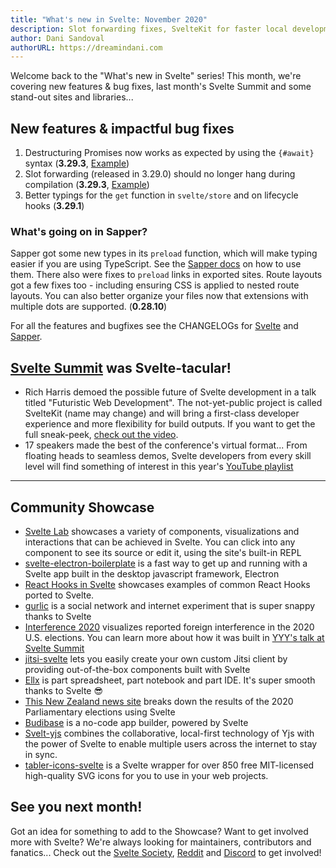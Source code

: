 ```yaml
---
title: "What's new in Svelte: November 2020"
description: Slot forwarding fixes, SvelteKit for faster local development, and more from Svelte Summit
author: Dani Sandoval
authorURL: https://dreamindani.com
---
```


Welcome back to the "What's new in Svelte" series! This month, we're covering new features & bug fixes, last month's Svelte Summit and some stand-out sites and libraries...

## New features & impactful bug fixes

1. Destructuring Promises now works as expected by using the `{#await}` syntax
   (**3.29.3**, [Example](https://svelte.dev/repl/3fd4e2cecfa14d629961478f1dac2445?version=3.29.3))
2. Slot forwarding (released in 3.29.0) should no longer hang during compilation (**3.29.3**, [Example](https://svelte.dev/repl/29959e70103f4868a6525c0734934936?version=3.29.3))
3. Better typings for the `get` function in `svelte/store` and on lifecycle hooks (**3.29.1**)

### What's going on in Sapper?

Sapper got some new types in its `preload` function, which will make typing easier if you are using TypeScript. See the [Sapper docs](https://sapper.svelte.dev/docs#Typing_the_function) on how to use them. There also were fixes to `preload` links in exported sites. Route layouts got a few fixes too - including ensuring CSS is applied to nested route layouts. You can also better organize your files now that extensions with multiple dots are supported. (**0.28.10**)

For all the features and bugfixes see the CHANGELOGs for [Svelte](https://github.com/sveltejs/svelte/blob/master/CHANGELOG.md) and [Sapper](https://github.com/sveltejs/sapper/blob/master/CHANGELOG.md).

## [Svelte Summit](https://sveltesummit.com/) was Svelte-tacular!

- Rich Harris demoed the possible future of Svelte development in a talk titled "Futuristic Web Development". The not-yet-public project is called SvelteKit (name may change) and will bring a first-class developer experience and more flexibility for build outputs. If you want to get the full sneak-peek, [check out the video](https://www.youtube.com/watch?v=qSfdtmcZ4d0).
- 17 speakers made the best of the conference's virtual format... From floating heads to seamless demos, Svelte developers from every skill level will find something of interest in this year's [YouTube playlist](https://www.youtube.com/playlist?list=PL8bMgX1kyZThM1sbYCoWdTcpiYysJsSeu)

---

## Community Showcase

- [Svelte Lab](https://sveltelab.app/) showcases a variety of components, visualizations and interactions that can be achieved in Svelte. You can click into any component to see its source or edit it, using the site's built-in REPL
- [svelte-electron-boilerplate](https://github.com/hjalmar/svelte-electron-boilerplate) is a fast way to get up and running with a Svelte app built in the desktop javascript framework, Electron
- [React Hooks in Svelte](https://github.com/joshnuss/react-hooks-in-svelte) showcases examples of common React Hooks ported to Svelte.
- [gurlic](https://gurlic.com/) is a social network and internet experiment that is super snappy thanks to Svelte
- [Interference 2020](https://interference2020.org/) visualizes reported foreign interference in the 2020 U.S. elections. You can learn more about how it was built in [YYY's talk at Svelte Summit]()
- [jitsi-svelte](https://github.com/relm-us/jitsi-svelte) lets you easily create your own custom Jitsi client by providing out-of-the-box components built with Svelte
- [Ellx](https://ellx.io/) is part spreadsheet, part notebook and part IDE. It's super smooth thanks to Svelte 😎
- [This New Zealand news site](https://www.nzherald.co.nz/nz/election-2020-latest-results-party-vote-electorate-vote-and-full-data/5CFVO4ENKNQDE3SICRRNPU5GZM/) breaks down the results of the 2020 Parliamentary elections using Svelte
- [Budibase](https://github.com/Budibase/budibase) is a no-code app builder, powered by Svelte
- [Svelt-yjs](https://github.com/relm-us/svelt-yjs) combines the collaborative, local-first technology of Yjs with the power of Svelte to enable multiple users across the internet to stay in sync.
- [tabler-icons-svelte](https://github.com/benflap/tabler-icons-svelte) is a Svelte wrapper for over 850 free MIT-licensed high-quality SVG icons for you to use in your web projects.

## See you next month!

Got an idea for something to add to the Showcase? Want to get involved more with Svelte? We're always looking for maintainers, contributors and fanatics... Check out the [Svelte Society](https://sveltesociety.dev/), [Reddit](https://www.reddit.com/r/sveltejs/) and [Discord](https://discord.com/invite/yy75DKs) to get involved!
